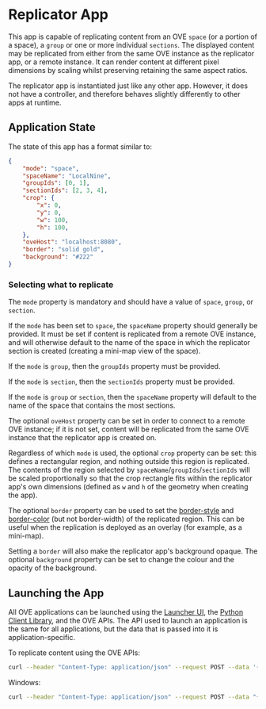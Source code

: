 # Replicator App

This app is capable of replicating content from an OVE `space` (or a portion of a space), a `group` or one or more individual `sections`. The displayed content may be replicated from either from the same OVE instance as the replicator app, or a remote instance. It can render content at different pixel dimensions by scaling whilst preserving retaining the same aspect ratios.

The replicator app is instantiated just like any other app. However, it does not have a controller, and therefore behaves slightly differently to other apps at runtime.

## Application State

The state of this app has a format similar to:

```json
{
    "mode": "space",
    "spaceName": "LocalNine",
    "groupIds": [0, 1],
    "sectionIds": [2, 3, 4],
    "crop": {
        "x": 0,
        "y": 0,
        "w": 100,
        "h": 100,
    },
    "oveHost": "localhost:8080",
    "border": "solid gold",
    "background": "#222"
}
```

### Selecting what to replicate

The `mode` property is mandatory and should have a value of `space`, `group`, or `section`.

If the `mode` has been set to `space`, the `spaceName` property should generally be provided. It must be set if content is replicated from a remote OVE instance, and will otherwise default to the name of the space in which the replicator section is created (creating a mini-map view of the space).

If the `mode` is `group`, then the `groupIds` property must be provided.

If the `mode` is `section`, then the `sectionIds` property must be provided.

If the `mode` is `group` or `section`, then the `spaceName` property will default to the name of the space that contains the most sections.

The optional `oveHost` property can be set in order to connect to a remote OVE instance; if it is not set, content will be replicated from the same OVE instance that the replicator app is created on.

Regardless of which `mode` is used, the optional `crop` property can be set: this defines a rectangular region, and nothing outside this region is replicated. The contents of the region selected by `spaceName`/`groupIds`/`sectionIds` will be scaled proportionally so that the crop rectangle fits within the replicator app's own dimensions (defined as `w` and `h` of the geometry when creating the app).

The optional `border` property can be used to set the [border-style](https://developer.mozilla.org/en-US/docs/Web/CSS/border-style) and [border-color](https://developer.mozilla.org/en-US/docs/Web/CSS/border-color) (but not border-width) of the replicated region. This can be useful when the replication is deployed as an overlay (for example, as a mini-map).

Setting a `border` will also make the replicator app's background opaque. The optional `background` property can be set to change the colour and the opacity of the background.

## Launching the App

All OVE applications can be launched using the [Launcher UI](https://ove.readthedocs.io/en/stable/ove-ui/packages/ove-ui-launcher/README.html), the [Python Client Library](https://ove.readthedocs.io/en/stable/ove-sdks/python/README.html), and the OVE APIs. The API used to launch an application is the same for all applications, but the data that is passed into it is application-specific.

To replicate content using the OVE APIs:

```sh
curl --header "Content-Type: application/json" --request POST --data '{"app": {"url": "http://OVE_CORE_HOST:PORT/app/replicator","states": {"load": {"mode": "space", "spaceName": "LocalNine"}}}, "space": "OVE_SPACE", "h": 500, "w": 500, "y": 0, "x": 0}' http://OVE_CORE_HOST:PORT/section
```

Windows:

```sh
curl --header "Content-Type: application/json" --request POST --data "{\"app\": {\"url\": \"http://OVE_CORE_HOST:PORT/app/replicator\", \"states\": {\"load\": {\"mode\": \"space\", \"spaceName\": \"LocalNine\"}}}, \"space\": \"OVE_SPACE\", \"h\": 500, \"w\": 500, \"y\": 0, \"x\": 0}" http://OVE_CORE_HOST:PORT/section
```
